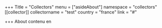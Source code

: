 +++
Title = "Collectors"
menu = ["asideAbout"]
namespace = "collectors"
[[collector]]
collectorname = "test"
country = "france"
link = "#"

+++
About contenu en